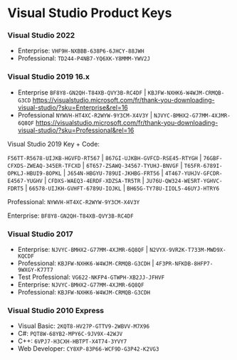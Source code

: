 # Visual Studio Product Keys

### Visual Studio 2022 
 - Enterprise: `VHF9H-NXBBB-638P6-6JHCY-88JWH`
 - Professional: `TD244-P4NB7-YQ6XK-Y8MMM-YWV2J`

### Visual Studio 2019 16.x	
 - Enterprise `BF8Y8-GN2QH-T84XB-QVY3B-RC4DF` | `KBJFW-NXHK6-W4WJM-CRMQB-G3CD` https://visualstudio.microsoft.com/fr/thank-you-downloading-visual-studio/?sku=Enterprise&rel=16
 - Professional `NYWVH-HT4XC-R2WYW-9Y3CM-X4V3Y` | `NJVYC-BMHX2-G77MM-4XJMR-6Q8QF` https://visualstudio.microsoft.com/fr/thank-you-downloading-visual-studio/?sku=Professional&rel=16
 
 Visual Studio 2019 Key + Code:

`F56TT-R5678-UIJKB-HGVFD-RT567` | `867GI-UJKBH-GVFCD-RSE45-RTYGH` | `76GBF-CFXDS-ZWEAQ-345ER-TFCXD` | `6T657-ZSAWQ-34567-TYUHJ-BNVGF` | `T65FR-6789I-OPKLJ-HBUI9-8OPKL` | `J654N-HBGYU-789UI-JKHBG-FRT56` | `4T467-YUHJV-GFCDR-E4567-YUGHV` | `CFDXS-WAEQ3-4ERDF-XDZSA-TR5TR` | `JU76U-QW324-WE5RT-YGHVC-FDRT5` | `66578-UIJKH-GVHFT-6789U-IOJKL` | `BH65G-TY78U-IIOL5-46UYJ-HTRY6`

Professional:
`NYWVH-HT4XC-R2WYW-9Y3CM-X4V3Y`

Enterprise:
`BF8Y8-GN2QH-T84XB-QVY3B-RC4DF`
 

### Visual Studio 2017
 - Enterprise:  `NJVYC-BMHX2-G77MM-4XJMR-6Q8QF` | `N2VYX-9VR2K-T733M-MWD9X-KQCDF`
 - Professional: `KBJFW-NXHK6-W4WJM-CRMQB-G3CDH` | `4F3PR-NFKDB-8HFP7-9WXGY-K77T7`
 - Test Professional: `VG622-NKFP4-GTWPH-XB2JJ-JFHVF`
 - Enterprise: `NJVYC-BMHX2-G77MM-4XJMR-6Q8QF`
 - Professional: `KBJFW-NXHK6-W4WJM-CRMQB-G3CDH`

### Visual Studio 2010 Express
 - Visual Basic: `2KQT8-HV27P-GTTV9-2WBVV-M7X96`
 - C#: `PQT8W-68YB2-MPY6C-9JV9X-42WJV`
 - C++: `6VPJ7-H3CXH-HBTPT-X4T74-3YVY7`
 - Web Developer: `CY8XP-83P66-WCF9D-G3P42-K2VG3`
